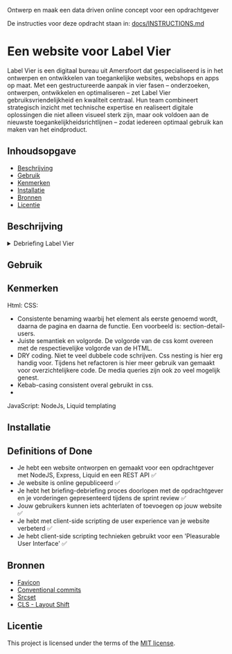 Ontwerp en maak een data driven online concept voor een opdrachtgever

De instructies voor deze opdracht staan in: [docs/INSTRUCTIONS.md](https://github.com/fdnd-task/proof-of-concept/blob/main/docs/INSTRUCTIONS.md)

# Een website voor Label Vier
Label Vier is een digitaal bureau uit Amersfoort dat gespecialiseerd is in het ontwerpen en ontwikkelen van toegankelijke websites, webshops en apps op maat. 
Met een gestructureerde aanpak in vier fasen – onderzoeken, ontwerpen, ontwikkelen en optimaliseren – 
zet Label Vier gebruiksvriendelijkheid en kwaliteit centraal. 
Hun team combineert strategisch inzicht met technische expertise en realiseert digitale oplossingen die niet alleen visueel sterk zijn, 
maar ook voldoen aan de nieuwste toegankelijkheidsrichtlijnen – zodat iedereen optimaal gebruik kan maken van het eindproduct.

## Inhoudsopgave

  * [Beschrijving](#beschrijving)
  * [Gebruik](#gebruik)
  * [Kenmerken](#kenmerken)
  * [Installatie](#installatie)
  * [Bronnen](#bronnen)
  * [Licentie](#licentie)

## Beschrijving
<!-- Bij Beschrijving staat kort beschreven wat voor project het is en wat je hebt gemaakt -->
<!-- Voeg een mooie poster visual toe 📸 -->
<!-- Voeg een link toe naar Github Pages 🌐-->

<details><summary>Debriefing Label Vier</summary>

## 1. Communicatie
De communicatie zal plaatsvinden via Basecamp. Dit is een projectmanagement- en samenwerkingsprogramma dat teams helpt om georganiseerd te werken en goed te communiceren. Wanneer er vragen zijn over de opdracht of over andere zaken kunnen deze via deze weg gesteld worden. De debriefing zal tevens vanuit hier worden opgestuurd naar de opdrachtgever Eric Mulder.

**Geplande sprint review:** 19 juni om 14:00 op locatie Amersfoort

Hieronder een overzicht met de contactgegevens van de studenten:

| Student           | E-mailadres                         |
|-------------------|-------------------------------------|
| Branco van Beek   | brancovanbeek5@gmail.com           |
| Sascha van Vliet  | saschavanvliet0802@gmail.com       |
| Rick Pijnacker    | rfp.pijnacker@gmail.com            |
| Amber Schalker    | amschalker@gmail.com               |

---

## 2. Achtergrondinformatie
De opdrachtgever is Label Vier, een creatief bureau gevestigd in Amersfoort. Het bedrijf richt zich op branding, webdesign en ontwikkeling, en werkt voor zowel start-up-bedrijven als gevestigde bedrijven. Label Vier werkt volgens een gestructureerde werkwijze die bestaat uit 4 fases: onderzoeken, ontwerpen, ontwikkelen en optimaliseren.

**Aangeboden diensten:**
- Webdesign & Development
- UX & UI design
- SEO (zoekresultaten verbetering)
- Hosting & Support
- Strategie en merkpositionering

**Kernwaarden en sterke punten:**
- **Persoonlijke aanpak:** Elk project wordt zorgvuldig afgestemd op de wensen en behoeften van de klant, met veel ruimte voor overleg en maatwerk.
- **Creatieve en originele concepten:** Label Vier staat bekend om hun unieke en creatieve ontwerpen.
- **Uitgebreid team:** Het team bestaat uit ontwerpers, developers en strategen.
- **Resultaatgericht:** De focus ligt op het leveren van oplossingen die niet alleen visueel aantrekkelijk zijn, maar ook de merkpositie versterken en meetbare resultaten opleveren.

---

## 3. Opdrachtomschrijving
Ontwikkel een verbeterde versie van de cases overzichtspagina en de detailpagina van de Label Vier website met als doel de gebruikservaring, structuur en visuele kwaliteit te optimaliseren ten opzichte van het bestaande ontwerp.

---

## 4. Aanleiding
De opdrachtgever wil onderzoeken hoe de website functioneert wanneer deze wordt opgebouwd met Server Side JavaScript, in plaats van de huidige PHP rendering. Ook is er een layout shift op hun pagina en laden de afbeeldingen langzaam in. Als wij dat kunnen oplossen is dat mooi meegenomen.

---

## 5. Doelstelling
De doelstelling van Label Vier is om organisaties te ondersteunen bij het realiseren van effectieve digitale oplossingen die aansluiten bij hun identiteit en doelstellingen. Ze streven ernaar om hoogwaardige websites, webshops en apps te ontwikkelen die gebruiksvriendelijk, visueel aantrekkelijk en met de juiste bijpassende technieken ontwikkeld worden.

---

## 6. Oplevering
De oplevering van de ontwikkelde pagina’s vindt plaats op vrijdag 19 juni om 14:00 uur op het kantoor van Label Vier in Amersfoort.

De website moet volledig aansluiten op het ontwerp van de huidige website van Label Vier. Kleine verbeteringen of aanpassingen die tijdens de ontwikkeling worden doorgevoerd zullen worden besproken met de opdrachtgever.

Eric Mulder zal zelf niet aanwezig zijn bij de oplevering, een mede-eigenaar van Label Vier aanwezig zal aanwezig zijn om het resultaat namens de opdrachtgever te ontvangen.

---

## 7. Randvoorwaarden
Binnen dit project ligt de focus specifiek op het ontwikkelen van de ‘**cases**’-overzichtspagina en de -detailpagina. Andere pagina’s van de website worden niet meegenomen in de oplevering. Het is de bedoeling dat de pagina’s in HTML, CSS en JavaScript worden nagebouwd. In principe geldt dat de pagina’s **één op één** worden nagebouwd, maar als er bijvoorbeeld kleine dingetjes vanwege esthetische doeleinden worden veranderd is dit goed, mits het wordt verklaard aan de opdrachtgever. De **functionaliteit** behoort ook hetzelfde te blijven als de oorspronkelijke website. Als **bonusopdrachten** zou het leuk zijn als er betere of mooiere micro interacties zouden worden gemaakt en daarnaast zou het leuk zijn als er (als POST-functie) een modal-formulier wordt gemaakt waarmee gebruikers contact op kunnen nemen. Tenslotte is het van belang dat er rekening wordt gehouden met **Performance**-gerelateerde zaken, zoals een verbeterde layout-shift en een betere FCP.

**Vastgelegde contactmomenten:**
- Briefing: 2 juni om 14:00 op locatie in Amersfoort
- Sprint review: 19 juni om 14:00 op locatie in Amersfoort

**Aangeleverd door opdrachtgever:**
- [REST API voor het inladen van dynamische content](https://www.postman.com/orange-moon-443019/label-vier-public/collection/krpwc4u/labelvier-nl?action=share&creator=423227)
- Het project platform Basecamp voor communicatie.
- Styleguide met de juiste kleuren, lettertype en visuals.

**Benodigde systemen, technieken of expertise:**
- Liquid templating i.c.m Server side JS
- HTML, CSS en Client side JS
- Figma
- GitHub
- Basecamp (communicatie platform)

**Eisen en specificaties:**  
De layout en visuele stijl van de ontwikkelde pagina’s moeten overeenkomen met die van de huidige website.

**Planning**  
Maandag 2 juni hebben wij als team een briefing. Wij leveren de debriefing voor dinsdag in bij de opdrachtgever. We kunnen elke week ook een code review van de opdrachtgever krijgen. Verder leveren we op 19 juni het eindresultaat op tijdens de sprint review. Om te beginnen aan de opdracht hebben wij de REST API uit Wordpress nodig om dynamische content te tonen en daarnaast is het belangrijk dat wij toegang hebben tot het project dat in BaseCamp zal worden aangemaakt. Ten slotte hebben wij een styleguide nodig om de componenten in de juiste kleuren, fonts etcetera te kunnen implementeren.

---

## 8. Gebruikers van het eindresultaat
Label Vier richt zich op een brede en diverse groep organisaties die behoefte hebben aan een professionele, doordachte website of digitale oplossing. Dit varieert van commerciële bedrijven zoals bouwbedrijven tot maatschappelijke instellingen of dienstverleners.

**Doelstelling van de doelgroep:**
- Een platform/ontwerp dat vertrouwen en professionaliteit uitstraalt.
- Toegankelijke en gebruiksvriendelijke platform.

---

## 9. Relatie met andere projecten
Dit project wordt uitgevoerd in opdracht van Label Vier. Het staat los van andere lopende of eerdere projecten. Alles binnen dit project is specifiek gericht op deze opdracht en staat los van andere werkzaamheden.

</details>

## Gebruik
<!-- Bij Gebruik staat de user story, hoe het werkt en wat je er mee kan. -->

## Kenmerken
<!-- Bij Kenmerken staat welke technieken zijn gebruikt en hoe. Wat is de HTML structuur? Wat zijn de belangrijkste dingen in CSS? Wat is er met JS gedaan en hoe? Misschien heb je iets met NodeJS gedaan, of heb je een framwork of library gebruikt? -->
Html:
CSS:
- Consistente benaming waarbij het element als eerste genoemd wordt, daarna de pagina en daarna de functie.
Een voorbeeld is: section-detail-users.
- Juiste semantiek en volgorde. De volgorde van de css komt overeen met de respectievelijke volgorde van de HTML.
- DRY coding. Niet te veel dubbele code schrijven. Css nesting is hier erg handig voor. Tijdens het refactoren is hier meer gebruik van gemaakt
voor overzichtelijkere code. De media queries zijn ook zo veel mogelijk genest.
- Kebab-casing consistent overal gebruikt in css.
-
JavaScript:
NodeJs, Liquid templating

## Installatie
<!-- Bij Instalatie staat hoe een andere developer aan jouw repo kan werken -->

## Definitions of Done
- Je hebt een website ontworpen en gemaakt voor een opdrachtgever met NodeJS, Express, Liquid en een REST API ✅
- Je website is online gepubliceerd ✅
- Je hebt het briefing-debriefing proces doorlopen met de opdrachtgever en je vorderingen gepresenteerd tijdens de sprint review ✅
- Jouw gebruikers kunnen iets achterlaten of toevoegen op jouw website ✅
- Je hebt met client-side scripting de user experience van je website verbeterd ✅
- Je hebt client-side scripting technieken gebruikt voor een 'Pleasurable User Interface' ✅
  
## Bronnen
- [Favicon](https://www.w3schools.com/html/html_favicon.asp)
- [Conventional commits](https://gist.github.com/qoomon/5dfcdf8eec66a051ecd85625518cfd13)
- [Srcset](https://www.w3schools.com/TAgs/att_source_srcset.asp)
- [CLS - Layout Shift](https://web.dev/articles/optimize-cls?utm_source=lighthouse&utm_medium=devtools)

## Licentie

This project is licensed under the terms of the [MIT license](./LICENSE).
